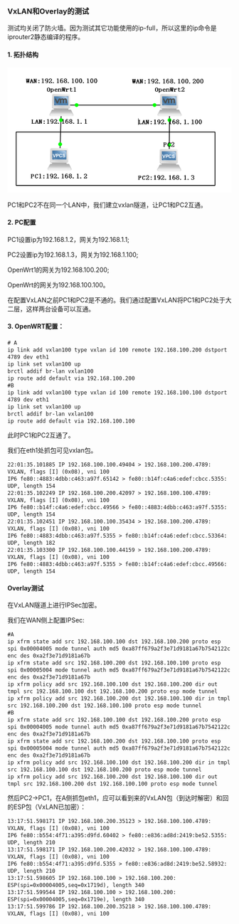 ### VxLAN和Overlay的测试



测试均关闭了防火墙。因为测试其它功能使用的ip-full，所以这里的ip命令是iprouter2静态编译的程序。



#### 1. 拓扑结构

![image-20220406215720262](.\pic\image-20220406215720262-16492534416831.png)

PC1和PC2不在同一个LAN中，我们建立vxlan隧道，让PC1和PC2互通。



#### 2. PC配置

PC1设置ip为192.168.1.2，网关为192.168.1.1;

PC2设置ip为192.168.1.3，网关为192.168.1.100;

OpenWrt1的网关为192.168.100.200;

OpenWrt的网关为192.168.100.100。

在配置VxLAN之前PC1和PC2是不通的。我们通过配置VxLAN将PC1和PC2处于大二层，这样两台设备可以互通。



#### 3. OpenWRT配置：

```
# A
ip link add vxlan100 type vxlan id 100 remote 192.168.100.200 dstport 4789 dev eth1
ip link set vxlan100 up
brctl addif br-lan vxlan100
ip route add default via 192.168.100.200
#B
ip link add vxlan100 type vxlan id 100 remote 192.168.100.100 dstport 4789 dev eth1
ip link set vxlan100 up
brctl addif br-lan vxlan100
ip route add default via 192.168.100.100
```

此时PC1和PC2互通了。

我们在eth1处抓包可见vxlan包。

```
22:01:35.101885 IP 192.168.100.100.49404 > 192.168.100.200.4789: VXLAN, flags [I] (0x08), vni 100
IP6 fe80::4883:4dbb:c463:a97f.65142 > fe80::b14f:c4a6:edef:cbcc.5355: UDP, length 154
22:01:35.102249 IP 192.168.100.200.42097 > 192.168.100.100.4789: VXLAN, flags [I] (0x08), vni 100
IP6 fe80::b14f:c4a6:edef:cbcc.49566 > fe80::4883:4dbb:c463:a97f.5355: UDP, length 154
22:01:35.102451 IP 192.168.100.100.35434 > 192.168.100.200.4789: VXLAN, flags [I] (0x08), vni 100
IP6 fe80::4883:4dbb:c463:a97f.5355 > fe80::b14f:c4a6:edef:cbcc.53364: UDP, length 182
22:01:35.103300 IP 192.168.100.100.44159 > 192.168.100.200.4789: VXLAN, flags [I] (0x08), vni 100
IP6 fe80::4883:4dbb:c463:a97f.5355 > fe80::b14f:c4a6:edef:cbcc.49566: UDP, length 154
```



#### Overlay测试

在VxLAN隧道上进行IPSec加密。

我们在WAN侧上配置IPSec:

```
#A
ip xfrm state add src 192.168.100.100 dst 192.168.100.200 proto esp spi 0x00004005 mode tunnel auth md5 0xa87ff679a2f3e71d9181a67b7542122c enc des 0xa2f3e71d9181a67b
ip xfrm state add src 192.168.100.200 dst 192.168.100.100 proto esp spi 0x00005004 mode tunnel auth md5 0xa87ff679a2f3e71d9181a67b7542122c enc des 0xa2f3e71d9181a67b
ip xfrm policy add src 192.168.100.100 dst 192.168.100.200 dir out tmpl src 192.168.100.100 dst 192.168.100.200 proto esp mode tunnel
ip xfrm policy add src 192.168.100.200 dst 192.168.100.100 dir in tmpl src 192.168.100.200 dst 192.168.100.100 proto esp mode tunnel
#B
ip xfrm state add src 192.168.100.100 dst 192.168.100.200 proto esp spi 0x00004005 mode tunnel auth md5 0xa87ff679a2f3e71d9181a67b7542122c enc des 0xa2f3e71d9181a67b
ip xfrm state add src 192.168.100.200 dst 192.168.100.100 proto esp spi 0x00005004 mode tunnel auth md5 0xa87ff679a2f3e71d9181a67b7542122c enc des 0xa2f3e71d9181a67b
ip xfrm policy add src 192.168.100.100 dst 192.168.100.200 dir in tmpl src 192.168.100.100 dst 192.168.100.200 proto esp mode tunnel
ip xfrm policy add src 192.168.100.200 dst 192.168.100.100 dir out tmpl src 192.168.100.200 dst 192.168.100.100 proto esp mode tunnel
```

然后PC2->PC1，在A侧抓包eth1，应可以看到来的VxLAN包（到达时解密）和回的ESP包（VxLAN已加密）：

```
13:17:51.598171 IP 192.168.100.200.35123 > 192.168.100.100.4789: VXLAN, flags [I] (0x08), vni 100
IP6 fe80::b554:4f71:a395:d9fd.60402 > fe80::e836:ad8d:2419:be52.5355: UDP, length 210
13:17:51.598171 IP 192.168.100.200.42032 > 192.168.100.100.4789: VXLAN, flags [I] (0x08), vni 100
IP6 fe80::b554:4f71:a395:d9fd.5355 > fe80::e836:ad8d:2419:be52.58932: UDP, length 210
13:17:51.598605 IP 192.168.100.100 > 192.168.100.200: ESP(spi=0x00004005,seq=0x1719d), length 340
13:17:51.599544 IP 192.168.100.100 > 192.168.100.200: ESP(spi=0x00004005,seq=0x1719e), length 340
13:17:51.599786 IP 192.168.100.200.35218 > 192.168.100.100.4789: VXLAN, flags [I] (0x08), vni 100
```


